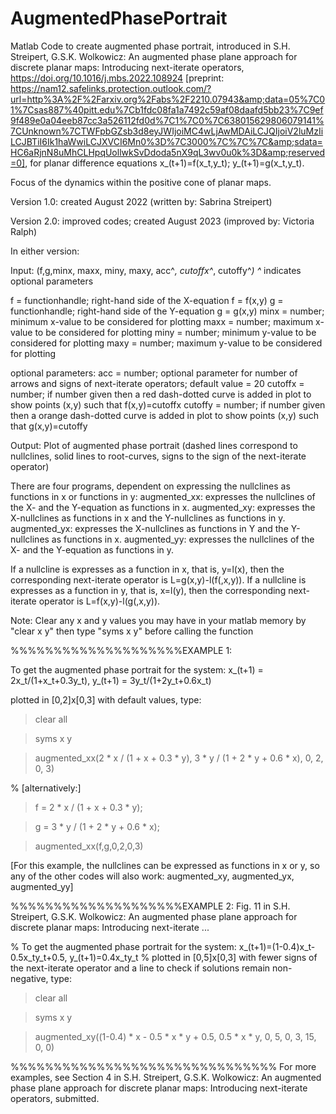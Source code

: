 # AugmentedPhasePortrait
Matlab Code to create augmented phase portrait, introduced in S.H. Streipert, G.S.K. Wolkowicz: An augmented phase plane approach for discrete planar maps: Introducing next-iterate operators, https://doi.org/10.1016/j.mbs.2022.108924 [preprint: https://nam12.safelinks.protection.outlook.com/?url=http%3A%2F%2Farxiv.org%2Fabs%2F2210.07943&amp;data=05%7C01%7Csas887%40pitt.edu%7Cb1fdc08fa1a7492c59af08daafd5bb23%7C9ef9f489e0a04eeb87cc3a526112fd0d%7C1%7C0%7C638015629806079141%7CUnknown%7CTWFpbGZsb3d8eyJWIjoiMC4wLjAwMDAiLCJQIjoiV2luMzIiLCJBTiI6Ik1haWwiLCJXVCI6Mn0%3D%7C3000%7C%7C%7C&amp;sdata=HC6aRjnN8uMhCLHpqUollwkSvDdoda5nX9qL3wv0u0k%3D&amp;reserved=0], for planar difference equations x_(t+1)=f(x_t,y_t); y_(t+1)=g(x_t,y_t).

Focus of the dynamics within the positive cone of planar maps. 

Version 1.0: created August 2022 (written by: Sabrina Streipert)

Version 2.0: improved codes; created August 2023 (improved by: Victoria Ralph) 


In either version: 

Input: (f,g,minx, maxx, miny, maxy, acc^*, cutoffx^*, cutoffy^*)
^* indicates optional parameters

f = functionhandle; right-hand side of the X-equation f = f(x,y)
g = functionhandle; right-hand side of the Y-equation g = g(x,y) 
minx = number; minimum x-value to be considered for plotting
maxx = number; maximum x-value to be considered for plotting
miny = number; minimum y-value to be considered for plotting
maxy = number; maximum y-value to be considered for plotting

optional parameters:
acc = number; optional parameter for number of arrows and signs of next-iterate operators; default value = 20
cutoffx  = number; if number given then a red dash-dotted curve is added in plot to show points (x,y) such that f(x,y)=cutoffx
cutoffy =  number; if number given then a orange dash-dotted curve is added in plot to show points (x,y) such that g(x,y)=cutoffy

Output: Plot of augmented phase portrait (dashed lines correspond to nullclines, solid lines to root-curves, signs to the sign of the next-iterate operator)


There are four programs, dependent on expressing the nullclines as functions in x or functions in y:
augmented_xx: expresses the nullclines of the X- and the Y-equation as functions in x.
augmented_xy: expresses the X-nullclines as functions in x and the Y-nullclines as functions in y. 
augmented_yx: expresses the X-nullclines as functions in Y and the Y-nullclines as functions in x.
augmented_yy: expresses the nullclines of the X- and the Y-equation as functions in y.

If a nullcline is expresses as a function in x, that is, y=l(x), then the corresponding next-iterate operator is L=g(x,y)-l(f(,x,y)).
If a nullcline is expresses as a function in y, that is, x=l(y), then the corresponding next-iterate operator is L=f(x,y)-l(g(,x,y)).

Note: Clear any x and y values you may have in your matlab memory by "clear x y" then type "syms x y" before calling the function

%%%%%%%%%%%%%%%%%%%%EXAMPLE 1: 

To get the augmented phase portrait for the system: 
x_(t+1) = 2x_t/(1+x_t+0.3y_t),
y_(t+1) = 3y_t/(1+2y_t+0.6x_t)

plotted in [0,2]x[0,3] with default values, type:

> clear all

> syms x y

> augmented_xx(2 * x / (1 + x + 0.3 * y), 3 * y / (1 + 2 * y + 0.6 * x), 0, 2, 0, 3)

% [alternatively:]

> f = 2 * x / (1 + x + 0.3 * y);

> g = 3 * y / (1 + 2 * y + 0.6 * x);

> augmented_xx(f,g,0,2,0,3)

[For this example, the nullclines can be expressed as functions in x or y, so any of the other codes will also work: augmented_xy, augmented_yx, augmented_yy]

%%%%%%%%%%%%%%%%%%%%EXAMPLE 2: Fig. 11 in  S.H. Streipert, G.S.K. Wolkowicz: An augmented phase plane approach for discrete planar maps: Introducing next-iterate ...

% To get the augmented phase portrait for the system: 
 x_(t+1)=(1-0.4)x_t-0.5x_ty_t+0.5,
 y_(t+1)=0.4x_ty_t
% plotted in [0,5]x[0,3] with fewer signs of the next-iterate operator and a line to check if solutions remain non-negative, type:

> clear all

> syms x y

> augmented_xy((1-0.4) * x - 0.5 * x * y + 0.5, 0.5 * x * y, 0, 5, 0, 3, 15, 0, 0)


%%%%%%%%%%%%%%%%%%%%%%%%%%%%%%% For more examples, see Section 4 in S.H. Streipert, G.S.K. Wolkowicz: An augmented phase plane approach for discrete planar maps: Introducing next-iterate operators, submitted.


